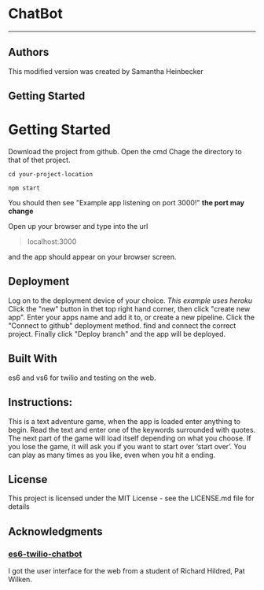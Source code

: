 # ChatBot
***

## Authors
This modified version was created by Samantha Heinbecker

## Getting Started
# Getting Started
Download the project from github. Open the cmd Chage the directory to that of thet project. 

`cd your-project-location `

`npm start`

 You should then see "Example app listening on port 3000!" **the port may change**

Open up your browser and type into the url

>  localhost:3000

and the app should appear on your browser screen.

## Deployment
Log on to the deployment device of your choice. *This example uses heroku*
Click the "new" button in thet top right hand corner, then click "create new app".
Enter your apps name and add it to,  or create a new pipeline.
Click the "Connect to github" deployment method. find and connect the correct project.
Finally click "Deploy branch" and the app will be deployed.


## Built With
es6 and vs6 for twilio and testing on the web.

## Instructions:
This is a text adventure game, when the app is loaded enter anything to begin. Read the text and enter one of the keywords surrounded with quotes. 
 The next part of the game will load itself depending on what you choose.
If you lose the game, it will ask you if you want to start over ‘start over’. You can play as many times as you like, even when you hit a ending.

## License
This project is licensed under the MIT License - see the LICENSE.md file for details


## Acknowledgments
### <a href="https://github.com/rhildred/es6-twilio-chatbot" target="_blank">es6-twilio-chatbot</a>

I got the user interface for the web from a student of Richard Hildred, Pat Wilken.



